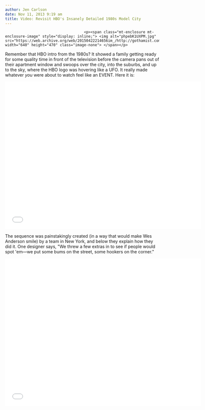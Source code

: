 ```yaml
---
author: Jen Carlson
date: Nov 11, 2013 9:19 am
title: Video: Revisit HBO's Insanely Detailed 1980s Model City
---
```


	
										<p><span class="mt-enclosure mt-enclosure-image" style="display: inline;"> <img alt="phpebK1UXPM.jpg" src="https://web.archive.org/web/20150422214656im_/http://gothamist.com/attachments/arts_jen/phpebK1UXPM.jpg" width="640" height="470" class="image-none"> </span></p>

<p>Remember that HBO intro from the 1980s? It showed a family getting ready for some quality time in front of the television before the camera pans out of their apartment window and swoops over the city, into the suburbs, and up to the sky, where the HBO logo was hovering like a UFO. It really made whatever <em>you</em> were about to watch feel like an EVENT. Here it is: </p>

<p><iframe width="640" height="480" src="//web.archive.org/web/20150422214656if_/http://www.youtube.com/embed/i1NKoMNy5bY" frameborder="0" allowfullscreen></iframe></p>

<p>The sequence was painstakingly created (in a way that would make Wes Anderson smile) by a team in New York, and below they explain how they did it. One designer says, &quot;We threw a few extras in to see if people would spot &apos;em&#x2014;we put some bums on the street, some hookers on the corner.&quot;</p>

<p><iframe width="640" height="480" src="//web.archive.org/web/20150422214656if_/http://www.youtube.com/embed/agS6ZXBrcng" frameborder="0" allowfullscreen></iframe></p>					
										
									
				
